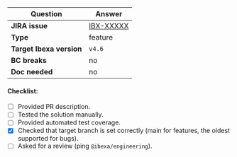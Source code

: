 | Question                       | Answer                                                |
|--------------------------------|-------------------------------------------------------|
| **JIRA issue**                 | [IBX-XXXXX](https://issues.ibexa.co/browse/IBX-XXXXX) |
| **Type**                       | feature                                               | 
| **Target Ibexa version**       | `v4.6`                                                |
| **BC breaks**                  | no                                                    |
| **Doc needed**                 | no                                                    |

<!-- Replace this comment with Pull Request description -->

#### Checklist:
- [ ] Provided PR description.
- [ ] Tested the solution manually.
- [ ] Provided automated test coverage.
- [X] Checked that target branch is set correctly (main for features, the oldest supported for bugs).
- [ ] Asked for a review (ping `@ibexa/engineering`).
